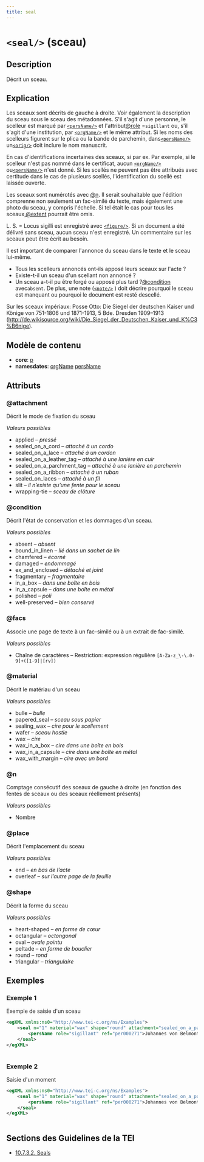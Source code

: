 ```yaml
---
title: seal
---
```




# `<seal/>` (sceau)

## Description

Décrit un sceau.

## Explication

Les sceaux sont décrits de gauche à droite. Voir également la description du sceau sous le sceau des métadonnées. S'il s'agit d'une personne, le scelleur est marqué par [`<persName/>`](persName.md)  et l'attribut[@role](#role)  =`sigillant`  ou, s'il s'agit d'une institution, par [`<orgName/>`](orgName.md)  et le même attribut. Si les noms des scelleurs figurent sur le plica ou la bande de parchemin, dans[`<persName/>`](persName.md)  un[`<orig/>`](orig.md)  doit inclure le nom manuscrit.

En cas d'identifications incertaines des sceaux, si par ex. Par exemple, si le scelleur n'est pas nommé dans le certificat, aucun [`<orgName/>`](orgName.md)  ou[`<persName/>`](persName.md)  n'est donné. Si les scellés ne peuvent pas être attribués avec certitude dans le cas de plusieurs scellés, l'identification du scellé est laissée ouverte.

Les sceaux sont numérotés avec [@n](#n). Il serait souhaitable que l'édition comprenne non seulement un fac-similé du texte, mais également une photo du sceau, y compris l'échelle. Si tel était le cas pour tous les sceaux,[@extent](#extent)  pourrait être omis.

L. S. = Locus sigilli est enregistré avec [`<figure/>`](figure.md). Si un document a été délivré sans sceau, aucun sceau n'est enregistré. Un commentaire sur les sceaux peut être écrit au besoin.

Il est important de comparer l'annonce du sceau dans le texte et le sceau lui-même. 

- Tous les scelleurs annoncés ont-ils apposé leurs sceaux sur l'acte ?
- Existe-t-il un sceau d'un scellant non annoncé ?
- Un sceau a-t-il pu être forgé ou apposé plus tard ?[@condition](#condition)  avec`absent`. De plus, une note ([`<note/>`](note.md) ) doit décrire pourquoi le sceau est manquant ou pourquoi le document est resté descellé.

Sur les sceaux impériaux: Posse Otto: Die Siegel der deutschen Kaiser und Könige von 751-1806 und 1871-1913, 5 Bde. Dresden 1909–1913 (http://de.wikisource.org/wiki/Die_Siegel_der_Deutschen_Kaiser_und_K%C3%B6nige). 

## Modèle de contenu

- **core**: [p](p.md)
- **namesdates**: [orgName](orgName.md) [persName](persName.md)

## Attributs

### @attachment

Décrit le mode de fixation du sceau

*Valeurs possibles*

- applied – *pressé*
- sealed_on_a_cord – *attaché à un cordo*
- sealed_on_a_lace – *attaché à un cordon*
- sealed_on_a_leather_tag – *attaché à une lanière en cuir*
- sealed_on_a_parchment_tag – *attaché à une lanière en parchemin*
- sealed_on_a_ribbon – *attaché à un ruban*
- sealed_on_laces – *attaché à un fil*
- slit – *il n’existe qu’une fente pour le sceau*
- wrapping-tie – *sceau de clôture*

### @condition

Décrit l'état de conservation et les dommages d'un sceau. 

*Valeurs possibles*

- absent – *absent*
- bound_in_linen – *lié dans un sachet de lin*
- chamfered – *écorné*
- damaged – *endommagé*
- ex_and_enclosed – *détaché et joint*
- fragmentary – *fragmentaire*
- in_a_box – *dans une boîte en bois*
- in_a_capsule – *dans une boîte en métal*
- polished – *poli*
- well-preserved – *bien conservé*

### @facs

Associe une page de texte à un fac-similé ou à un extrait de fac-similé. 

*Valeurs possibles*

- Chaîne de caractères – Restriction: expression régulière `[A-Za-z_\-\.0-9]+([1-9]|[rv])`

### @material

Décrit le matériau d'un sceau

*Valeurs possibles*

- bulle – *bulle*
- papered_seal – *sceau sous papier*
- sealing_wax – *cire pour le scellement*
- wafer – *sceau hostie*
- wax – *cire*
- wax_in_a_box – *cire dans une boîte en bois*
- wax_in_a_capsule – *cire dans une boîte en métal*
- wax_with_margin – *cire avec un bord*

### @n

Comptage consécutif des sceaux de gauche à droite (en fonction des fentes de sceaux ou des sceaux réellement présents) 

*Valeurs possibles*

- Nombre

### @place

Décrit l'emplacement du sceau

*Valeurs possibles*

- end – *en bas de l’acte*
- overleaf – *sur l’autre page de la feuille*

### @shape

Décrit la forme du sceau

*Valeurs possibles*

- heart-shaped – *en forme de cœur*
- octangular – *octongonal*
- oval – *ovale pointu*
- peltade – *en forme de bouclier*
- round – *rond*
- triangular – *triangulaire*

## Exemples

### Exemple 1

Exemple de saisie d'un sceau

```xml
<egXML xmlns:ns0="http://www.tei-c.org/ns/Examples">
    <seal n="1" material="wax" shape="round" attachment="sealed_on_a_parchment_tag" condition="damaged">
        <persName role="sigillant" ref="per000271">Johannes von Belmont</persName>
    </seal>
</egXML>
               
```

### Exemple 2

Saisie d'un moment

```xml
<egXML xmlns:ns0="http://www.tei-c.org/ns/Examples">
    <seal n="1" material="wax" shape="round" attachment="sealed_on_a_parchment_tag" condition="damaged">
        <persName role="sigillant" ref="per000271">Johannes von Belmont</persName>
    </seal>
</egXML>
               
```

## Sections des Guidelines de la TEI

- [10.7.3.2. Seals](https://www.tei-c.org/release/doc/tei-p5-doc/en/html/MS.html#msphse)